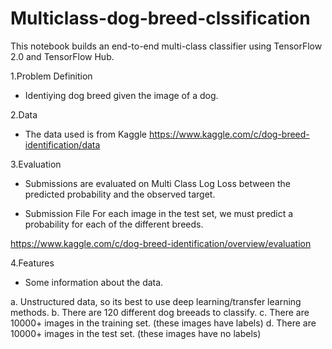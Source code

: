 # Multiclass-dog-breed-clssification
This notebook builds an end-to-end multi-class classifier using TensorFlow 2.0 and TensorFlow Hub.

1.Problem Definition
* Identiying dog breed given the image of a dog.

2.Data
* The data used is from Kaggle https://www.kaggle.com/c/dog-breed-identification/data

3.Evaluation
* Submissions are evaluated on Multi Class Log Loss between the predicted probability and the observed target.

* Submission File For each image in the test set, we must predict a probability for each of the different breeds.

https://www.kaggle.com/c/dog-breed-identification/overview/evaluation

4.Features
* Some information about the data.

a. Unstructured data, so its best to use deep learning/transfer learning methods.
b. There are 120 different dog breeads to classify.
c. There are 10000+ images in the training set. (these images have labels)
d. There are 10000+ images in the test set. (these images have no labels)
